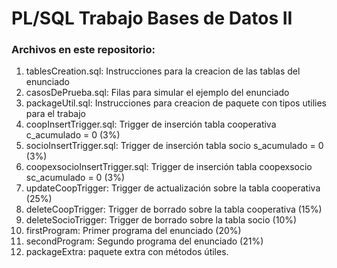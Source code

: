 # PL/SQL Trabajo Bases de Datos II

### Archivos en este repositorio:

1. tablesCreation.sql: Instrucciones para la creacion de las tablas del enunciado
2. casosDePrueba.sql: Filas para simular el ejemplo del enunciado
3. packageUtil.sql: Instrucciones para creacion de paquete con tipos utilies para el trabajo
4. coopInsertTrigger.sql: Trigger de inserción tabla cooperativa c_acumulado = 0 (3%)
5. socioInsertTrigger.sql: Trigger de inserción tabla socio s_acumulado = 0 (3%)
6. coopexsocioInsertTrigger.sql: Trigger de inserción tabla coopexsocio sc_acumulado = 0 (3%)
7. updateCoopTrigger: Trigger de actualización sobre la tabla cooperativa (25%)
8. deleteCoopTrigger: Trigger de borrado sobre la tabla cooperativa (15%)
9. deleteSocioTrigger: Trigger de borrado sobre la tabla socio (10%)
10. firstProgram: Primer programa del enunciado (20%)
11. secondProgram: Segundo programa del enunciado (21%)
12. packageExtra: paquete extra con métodos útiles.